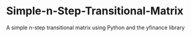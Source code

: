 # Simple-n-Step-Transitional-Matrix
A simple n-step transitional matrix using Python and the yfinance library
